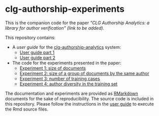 # clg-authorship-experiments

This is the companion code for the paper *"CLG Authorship Analytics: a library for author verification" (link to be added).*

This repository contains:

- A *user guide* for the [clg-authorship-analytics](https://github.com/erwanm/clg-authorship-analytics) system:
    - [User guide part 1](https://erwanm.github.io/user-guide-part1.html)
    - [User guide part 2](https://erwanm.github.io/user-guide-part2.html)
- The code for the experiments presented in the paper:
    - [Experiment 1: size of documents](https://erwanm.github.io/expe1.html)
    - [Experiment 2: size of a group of documents by the same author](https://erwanm.github.io/expe2.html)
    - [Experiment 3: number of training cases](https://erwanm.github.io/expe3.html)
    - [Experiment 4: author diversity in the training set](https://erwanm.github.io/expe4.html)
 
The documentation and experiments are provided as [RMarkdown](https://rmarkdown.rstudio.com/) documents for the sake of reproducibility. The source code is included in this repository. Please follow the instructions in the [user guide]((https://erwanm.github.io/user-guide-part1.html)) to execute the Rmd source files.

